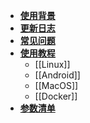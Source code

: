 * **[使用背景](Home)**
* **[更新日志](Update)**
* **[常见问题](FAQ)**
* **[使用教程](Documents)**
  + [[Linux]]
  + [[Android]]
  + [[MacOS]]
  + [[Docker]]
* **[参数清单](Parameter)**
